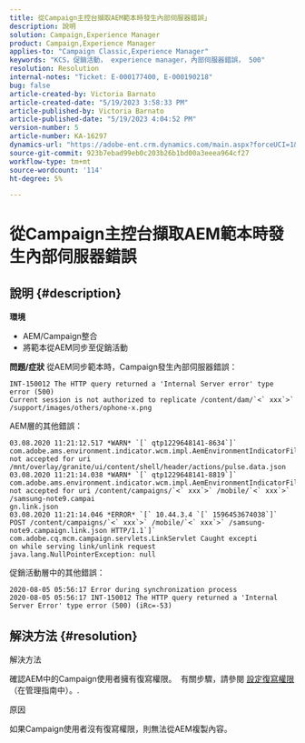 ```yaml
---
title: 從Campaign主控台擷取AEM範本時發生內部伺服器錯誤」
description: 說明
solution: Campaign,Experience Manager
product: Campaign,Experience Manager
applies-to: "Campaign Classic,Experience Manager"
keywords: "KCS，促銷活動， experience manager，內部伺服器錯誤， 500"
resolution: Resolution
internal-notes: "Ticket: E-000177400, E-000190218"
bug: false
article-created-by: Victoria Barnato
article-created-date: "5/19/2023 3:58:33 PM"
article-published-by: Victoria Barnato
article-published-date: "5/19/2023 4:04:52 PM"
version-number: 5
article-number: KA-16297
dynamics-url: "https://adobe-ent.crm.dynamics.com/main.aspx?forceUCI=1&pagetype=entityrecord&etn=knowledgearticle&id=a4afe8fb-5df6-ed11-8848-6045bd0065b6"
source-git-commit: 923b7ebad99eb0c203b26b1bd00a3eeea964cf27
workflow-type: tm+mt
source-wordcount: '114'
ht-degree: 5%

---
```


# 從Campaign主控台擷取AEM範本時發生內部伺服器錯誤

## 說明 {#description}

<b>環境</b>
- AEM/Campaign整合
- 將範本從AEM同步至促銷活動

<b>問題/症狀</b>
從AEM同步範本時，Campaign發生內部伺服器錯誤：


```
INT-150012 The HTTP query returned a 'Internal Server error' type error (500)
Current session is not authorized to replicate /content/dam/`<` xxx`>` /support/images/others/ophone-x.png
```


AEM層的其他錯誤：


```
03.08.2020 11:21:12.517 *WARN* `[` qtp1229648141-8634`]`  com.adobe.ams.environment.indicator.wcm.impl.AemEnvironmentIndicatorFilter not accepted for uri /mnt/overlay/granite/ui/content/shell/header/actions/pulse.data.json
03.08.2020 11:21:14.038 *WARN* `[` qtp1229648141-8819`]`  com.adobe.ams.environment.indicator.wcm.impl.AemEnvironmentIndicatorFilter not accepted for uri /content/campaigns/`<` xxx`>` /mobile/`<` xxx`>` /samsung-note9.campai
gn.link.json
03.08.2020 11:21:14.046 *ERROR* `[` 10.44.3.4 `[` 1596453674038`]`  POST /content/campaigns/`<` xxx`>` /mobile/`<` xxx`>` /samsung-note9.campaign.link.json HTTP/1.1`]`  com.adobe.cq.mcm.campaign.servlets.LinkServlet Caught excepti
on while serving link/unlink request
java.lang.NullPointerException: null
```


促銷活動層中的其他錯誤：


```
2020-08-05 05:56:17 Error during synchronization process
2020-08-05 05:56:17 INT-150012 The HTTP query returned a 'Internal Server Error' type error (500) (iRc=-53)
```





## 解決方法 {#resolution}


解決方法

確認AEM中的Campaign使用者擁有復寫權限。  有關步驟，請參閱 [設定復寫權限](https://experienceleague.adobe.com/docs/experience-manager-65/administering/security/security.html?lang=en#setting-replication-privileges)（在管理指南中）。.

原因

如果Campaign使用者沒有復寫權限，則無法從AEM複製內容。


